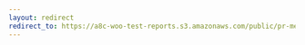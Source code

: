 ```yaml
---
layout: redirect
redirect_to: https://a8c-woo-test-reports.s3.amazonaws.com/public/pr-merge/41366/api/index.html
---
```

